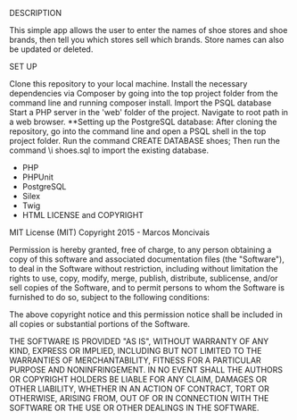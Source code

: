 DESCRIPTION

This simple app allows the user to enter the names of shoe stores and shoe brands, then tell you which stores sell which brands. Store names can also be updated or deleted.

SET UP

Clone this repository to your local machine.
Install the necessary dependencies via Composer by going into the top project folder from the command line and running composer install.
Import the PSQL database 
Start a PHP server in the 'web' folder of the project.
Navigate to root path in a web browser.
**Setting up the PostgreSQL database: After cloning the repository, go into the command line and open a PSQL shell in the top project folder. Run the command CREATE DATABASE shoes; Then run the command \i shoes.sql to import the existing database.


* PHP
* PHPUnit
* PostgreSQL
* Silex
* Twig
* HTML
LICENSE and COPYRIGHT

MIT License (MIT) Copyright 2015 - Marcos Moncivais

Permission is hereby granted, free of charge, to any person obtaining a copy of this software and associated documentation files (the "Software"), to deal in the Software without restriction, including without limitation the rights to use, copy, modify, merge, publish, distribute, sublicense, and/or sell copies of the Software, and to permit persons to whom the Software is furnished to do so, subject to the following conditions:

The above copyright notice and this permission notice shall be included in all copies or substantial portions of the Software.

THE SOFTWARE IS PROVIDED "AS IS", WITHOUT WARRANTY OF ANY KIND, EXPRESS OR IMPLIED, INCLUDING BUT NOT LIMITED TO THE WARRANTIES OF MERCHANTABILITY, FITNESS FOR A PARTICULAR PURPOSE AND NONINFRINGEMENT. IN NO EVENT SHALL THE AUTHORS OR COPYRIGHT HOLDERS BE LIABLE FOR ANY CLAIM, DAMAGES OR OTHER LIABILITY, WHETHER IN AN ACTION OF CONTRACT, TORT OR OTHERWISE, ARISING FROM, OUT OF OR IN CONNECTION WITH THE SOFTWARE OR THE USE OR OTHER DEALINGS IN THE SOFTWARE.